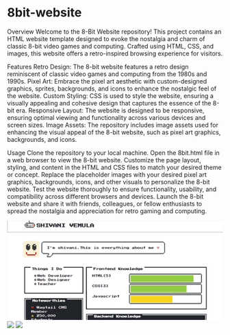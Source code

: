 # 8bit-website

Overview
Welcome to the 8-Bit Website repository! This project contains an HTML website template designed to evoke the nostalgia and charm of classic 8-bit video games and computing. Crafted using HTML, CSS, and images, this website offers a retro-inspired browsing experience for visitors.

Features
Retro Design: The 8-bit website features a retro design reminiscent of classic video games and computing from the 1980s and 1990s.
Pixel Art: Embrace the pixel art aesthetic with custom-designed graphics, sprites, backgrounds, and icons to enhance the nostalgic feel of the website.
Custom Styling: CSS is used to style the website, ensuring a visually appealing and cohesive design that captures the essence of the 8-bit era.
Responsive Layout: The website is designed to be responsive, ensuring optimal viewing and functionality across various devices and screen sizes.
Image Assets: The repository includes image assets used for enhancing the visual appeal of the 8-bit website, such as pixel art graphics, backgrounds, and icons.

Usage
Clone the repository to your local machine.
Open the 8bit.html file in a web browser to view the 8-bit website.
Customize the page layout, styling, and content in the HTML and CSS files to match your desired theme or concept.
Replace the placeholder images with your desired pixel art graphics, backgrounds, icons, and other visuals to personalize the 8-bit website.
Test the website thoroughly to ensure functionality, usability, and compatibility across different browsers and devices.
Launch the 8-bit website and share it with friends, colleagues, or fellow enthusiasts to spread the nostalgia and appreciation for retro gaming and computing.

<img src="8bit_screenshot1.jpg">
<img src="8bit_screenshot2.jpg">
<img src="8bit_screenshot3.jpg">
